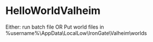 # HelloWorldValheim
Either:
run batch file 
OR
Put world files in %username%\AppData\LocalLow\IronGate\Valheim\worlds
